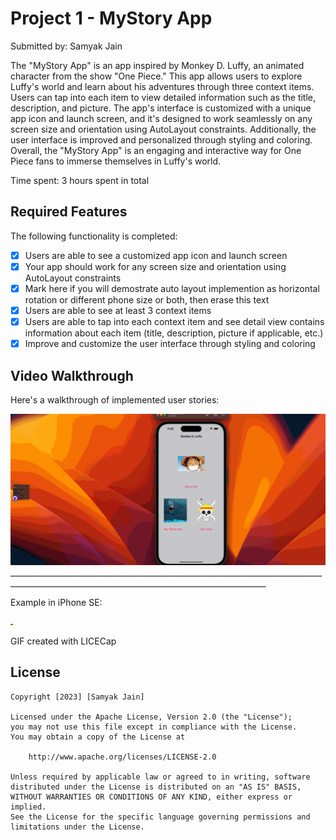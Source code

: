 # Project 1 - MyStory App

Submitted by: Samyak Jain

The "MyStory App" is an app inspired by Monkey D. Luffy, an animated character from the show "One Piece." This app allows users to explore Luffy's world and learn about his adventures through three context items. Users can tap into each item to view detailed information such as the title, description, and picture. The app's interface is customized with a unique app icon and launch screen, and it's designed to work seamlessly on any screen size and orientation using AutoLayout constraints. Additionally, the user interface is improved and personalized through styling and coloring. Overall, the "MyStory App" is an engaging and interactive way for One Piece fans to immerse themselves in Luffy's world. 

Time spent: 3 hours spent in total

## Required Features

The following functionality is completed:

- [X] Users are able to see a customized app icon and launch screen
- [X] Your app should work for any screen size and orientation using AutoLayout constraints
- [X] Mark here if you will demostrate auto layout implemention as horizontal rotation or different phone size or both, then erase this text
- [X] Users are able to see at least 3 context items
- [X] Users are able to tap into each context item and see detail view contains information about each item (title, description, picture if applicable, etc.)
- [X] Improve and customize the user interface through styling and coloring

## Video Walkthrough

Here's a walkthrough of implemented user stories:

<img src='https://github.com/samj10/MyStory_Unit1/blob/main/MyStory_Unit1/iPhone14.gif' title='iPhone 14' width='' alt='Video Walkthrough' />
______________________________________________________________________________________________________________________________________________

Example in iPhone SE: 

<img src='https://github.com/samj10/MyStory_Unit1/blob/main/MyStory_Unit1/iPhoneSe.gif' title='iPhone SE' width='4' alt='Video Walkthrough' />


GIF created with LICECap  


## License

    Copyright [2023] [Samyak Jain]

    Licensed under the Apache License, Version 2.0 (the "License");
    you may not use this file except in compliance with the License.
    You may obtain a copy of the License at

        http://www.apache.org/licenses/LICENSE-2.0

    Unless required by applicable law or agreed to in writing, software
    distributed under the License is distributed on an "AS IS" BASIS,
    WITHOUT WARRANTIES OR CONDITIONS OF ANY KIND, either express or implied.
    See the License for the specific language governing permissions and
    limitations under the License.
